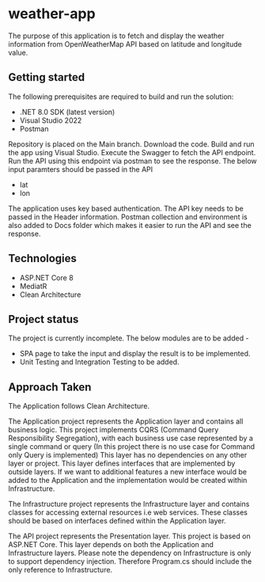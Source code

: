 # weather-app

The purpose of this application is to fetch and display the weather information from OpenWeatherMap API based on latitude and longitude value.

## Getting started

The following prerequisites are required to build and run the solution:

* .NET 8.0 SDK (latest version)
* Visual Studio 2022
* Postman

Repository is placed on the Main branch. 
Download the code.
Build and run the app using Visual Studio. Execute the Swagger to fetch the API endpoint.
Run the API using this endpoint via postman to see the response.
The below input paramters should be passed in the API 
* lat
* lon

The application uses key based authentication. The API key needs to be passed in the Header information.
Postman collection and environment is also added to Docs folder which makes it easier to run the API and see the response.

## Technologies
* ASP.NET Core 8
* MediatR
* Clean Architecture

## Project status
The project is currently incomplete. The below modules are to be added -
* SPA page to take the input and display the result is to be implemented. 
* Unit Testing and Integration Testing to be added.


## Approach Taken

The Application follows Clean Architecture.

The Application project represents the Application layer and contains all business logic. 
This project implements CQRS (Command Query Responsibility Segregation), with each business use case represented by a single command or query (In this project there is no use case for Command only Query is implemented)
This layer has no dependencies on any other layer or project. This layer defines interfaces that are implemented by outside layers. 
If we want to additional features a new interface would be added to the Application and the implementation would be created within Infrastructure.

The Infrastructure project represents the Infrastructure layer and contains classes for accessing external resources i.e web services. 
These classes should be based on interfaces defined within the Application layer.

The API project represents the Presentation layer. This project is based on  ASP.NET Core. This layer depends on both the Application and Infrastructure layers. Please note the dependency on Infrastructure is only to support dependency injection. Therefore Program.cs should include the only reference to Infrastructure.